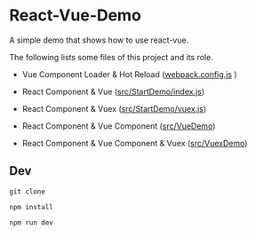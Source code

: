 # React-Vue-Demo

A simple demo that shows how to use react-vue.

The following lists some files of this project and its role.

* Vue Component Loader & Hot Reload ([webpack.config.js]() )

* React Component & Vue ([src/StartDemo/index.js]())

* React Component & Vuex ([src/StartDemo/vuex.js]())

* React Component & Vue Component ([src/VueDemo]())

* React Component & Vue Component & Vuex ([src/VuexDemo]())


## Dev

```
git clone 

npm install

npm run dev
```
